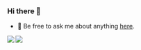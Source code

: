 ### Hi there 👋
- 💬 Be free to ask me about anything [here](https://github.com/learnemt/learnemt/issues).
<!--
**learnemt/learnemt** is a ✨ _special_ ✨ repository because its `README.md` (this file) appears on your GitHub profile.

Here are some ideas to get you started:

- 🔭 I’m currently working on ...
- 🌱 I’m currently learning ...
- 👯 I’m looking to collaborate on ...
- 🤔 I’m looking for help with ...
- 💬 Ask me about ...
- 📫 How to reach me: ...
- 😄 Pronouns: ...
- ⚡ Fun fact: ...
-->
<img align="left" src="https://github-readme-stats.vercel.app/api/top-langs/?username=learnemt&hide_border=true">
<img align="left" src="https://github-readme-stats.vercel.app/api?username=learnemt&show_icons=true&hide_border=true">

<!-- <img align="top" height="280" src="https://pic2.zhimg.com/v2-28020003d4a493c78d8202ba6c35f179_b.webp"> -->